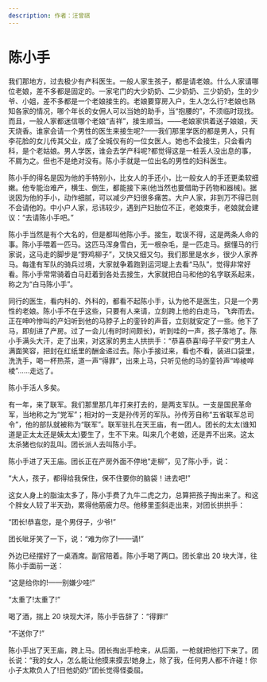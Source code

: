 ```yaml
---
description: 作者：汪曾祺
---
```


# 陈小手

我们那地方，过去极少有产科医生。一般人家生孩子，都是请老娘。什么人家请哪位老娘，差不多都是固定的。一家宅门的大少奶奶、二少奶奶、三少奶奶，生的少爷、小姐，差不多都是一个老娘接生的。老娘要穿房入户，生人怎么行?老娘也熟知各家的情况，哪个年长的女佣人可以当她的助手，当“抱腰的”，不须临时现找。而且，一般人家都迷信哪个老娘“吉祥”，接生顺当。——老娘家供着送子娘娘，天天烧香。谁家会请一个男性的医生来接生呢?——我们那里学医的都是男人，只有李花脸的女儿传其父业，成了全城仅有的一位女医人。她也不会接生，只会看内科，是个老姑娘。男人学医，谁会去学产科呢?都觉得这是一桩丢人没出息的事，不屑为之。但也不是绝对没有。陈小手就是一位出名的男性的妇科医生。

&#x20;       陈小手的得名是因为他的手特别小，比女人的手还小，比一般女人的手还更柔软细嫩。他专能治难产，横生、倒生，都能接下来(他当然也要借助于药物和器械)。据说因为他的手小，动作细腻，可以减少产妇很多痛苦。大户人家，非到万不得已则不会请他的。中小户人家，忌讳较少，遇到产妇胎位不正，老娘束手，老娘就会建议：“去请陈小手吧。”

&#x20;       陈小手当然是有个大名的，但是都叫他陈小手。接生，耽误不得，这是两条人命的事。陈小手喂着一匹马。这匹马浑身雪白，无一根杂毛，是一匹走马。据懂马的行家说，这马走的脚步是“野鸡柳子”，又快又细又匀。我们那里是水乡，很少人家养马。每逢有军队的骑兵过境，大家就争着跑到运河堤上去看“马队”，觉得非常好看。陈小手常常骑着白马赶着到各处去接生，大家就把白马和他的名字联系起来，称之为“白马陈小手”。

&#x20;       同行的医生，看内科的、外科的，都看不起陈小手，认为他不是医生，只是一个男性的老娘。陈小手不在乎这些，只要有人来请，立刻跨上他的白走马，飞奔而去。正在呻吟惨叫的产妇听到他的马脖子上的銮铃的声音，立刻就安定了一些。他下了马，即刻进了产房。过了一会儿(有时时间颇长)，听到哇的一声，孩子落地了。陈小手满头大汗，走了出来，对这家的男主人拱拱手：“恭喜恭喜!母子平安!”男主人满面笑容，把封在红纸里的酬金递过去。陈小手接过来，看也不看，装进口袋里，洗洗手，喝一杯热茶，道一声“得罪”，出来上马，只听见他的马的銮铃声“哗棱哗棱”……走远了。&#x20;

&#x20;       陈小手活人多矣。

有一年，来了联军。我们那里那几年打来打去的，是两支军队。一支是国民革命军，当地称之为“党军”；相对的一支是孙传芳的军队。孙传芳自称“五省联军总司令”，他的部队就被称为“联军”。联军驻扎在天王庙，有一团人。团长的太太(谁知道是正太太还是姨太太)要生了，生不下来。叫来几个老娘，还是弄不出来。这太太杀猪也似的乱叫。团长派人去叫陈小手。

陈小手进了天王庙。团长正在产房外面不停地“走柳”，见了陈小手，说：

“大人，孩子，都得给我保住，保不住要你的脑袋！进去吧!”

这女人身上的脂油太多了，陈小手费了九牛二虎之力，总算把孩子掏出来了。和这个胖女人较了半天劲，累得他筋疲力尽。他移里歪斜走出来，对团长拱拱手：

“团长!恭喜您，是个男伢子，少爷!”

团长呲牙笑了一下，说：“难为你了!——请!”

外边已经摆好了一桌酒席。副官陪着。陈小手喝了两口。团长拿出 20 块大洋，往陈小手面前一送：

“这是给你的!——别嫌少哇!”

“太重了!太重了!”

喝了酒，揣上 20 块现大洋，陈小手告辞了：“得罪!”

“不送你了!”

陈小手出了天王庙，跨上马。团长掏出手枪来，从后面，一枪就把他打下来了。团长说：“我的女人，怎么能让他摸来摸去!她身上，除了我，任何男人都不许碰！你小子太欺负人了!日他奶奶!”团长觉得怪委屈。
